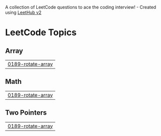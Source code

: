 A collection of LeetCode questions to ace the coding interview! - Created using [LeetHub v2](https://github.com/arunbhardwaj/LeetHub-2.0)
<!---LeetCode Topics Start-->
# LeetCode Topics
## Array
|  |
| ------- |
| [0189-rotate-array](https://github.com/navroopkk/leetcode_solved/tree/master/0189-rotate-array) |
## Math
|  |
| ------- |
| [0189-rotate-array](https://github.com/navroopkk/leetcode_solved/tree/master/0189-rotate-array) |
## Two Pointers
|  |
| ------- |
| [0189-rotate-array](https://github.com/navroopkk/leetcode_solved/tree/master/0189-rotate-array) |
<!---LeetCode Topics End-->